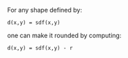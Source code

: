 For any shape defined by:

```
d(x,y) = sdf(x,y)
```

one can make it rounded by computing:

```
d(x,y) = sdf(x,y) - r
```

